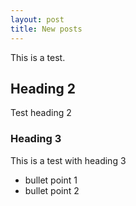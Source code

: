 ```yaml
---
layout: post
title: New posts
---
```


This is a test.

## Heading 2
Test heading 2

### Heading 3
This is a test with heading 3

* bullet point 1
* bullet point 2

